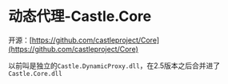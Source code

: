 # 动态代理-Castle.Core

开源：[https://github.com/castleproject/Core](https://github.com/castleproject/Core)

以前叫是独立的`Castle.DynamicProxy.dll`，在2.5版本之后合并进了`Castle.Core.dll` 

